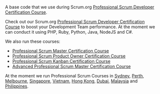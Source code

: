 A base code that we use during Scrum.org [Professional Scrum Developer Certification Course](http://www.agilitypath.com.au/programs/professional-scrum-developer).

Check out our Scrum.org [Professional Scrum Developer Certification Course](http://www.agilitypath.com.au/programs/professional-scrum-developer) to boost your Development Team performance. At the moment we can conduct it using PHP, Ruby, Python, Java, NodeJS and C#.

We also run these courses:

- [Professional Scrum Master Certification Course](http://www.agilitypath.com.au/programs/professional-scrum-master)
- [Professional Scrum Product Owner Certification Course](http://www.agilitypath.com.au/programs/professional-scrum-product-owner)
- [Professional Scrum Kanban Certification Course](http://www.agilitypath.com.au/programs/professional-scrum-kanban)
- [Advanced Professional Scrum Master Certification Course](http://www.agilitypath.com.au/programs/advanced-professional-scrum-master)

At the moment we run Professional Scrum Courses in [Sydney](http://www.agilitypath.com.au/courses/australia/sydney), [Perth](http://www.agilitypath.com.au/courses/australia/perth), [Melbourne](http://www.agilitypath.com.au/courses/australia/melbourne), [Singapore](http://www.agilitypath.com.au/courses/singapore/singapore), [Vietnam](http://www.agilitypath.com.au/courses/vietnam), [Hong Kong](http://www.agilitypath.com.au/courses/china/hong-kong), [Dubai](http://www.agilitypath.com.au/courses/united-arab-emirates/dubai), [Malaysia](http://www.agilitypath.com.au/courses/malaysia) and [Philippines](http://www.agilitypath.com.au/courses/philippines).
